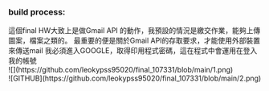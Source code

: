 <h3>build process:</h3>
這個final HW大致上是做Gmail API 的動作，我預設的情況是繳交作業，能夠上傳圖案，檔案之類的。
最重要的便是關於Gmail API的存取要求，才能使用外部裝置來傳送mail
我必須進入GOOGLE，取得印用程式密碼，這在程式中會運用在登入我的帳號
<br>
![](https://github.com/leokypss95020/final_107331/blob/main/1.png)
<br>
![GITHUB](https://github.com/leokypss95020/final_107331/blob/main/2.png)
